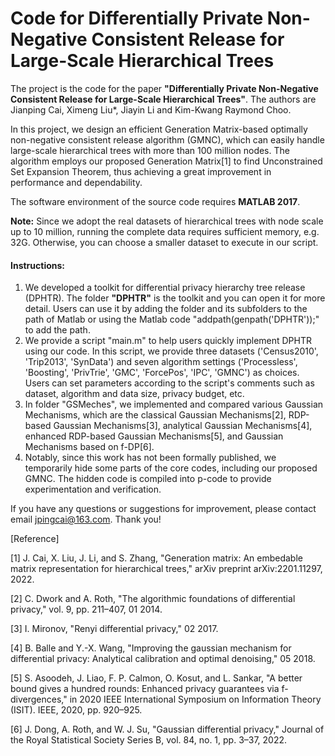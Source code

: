 # Code for Differentially Private Non-Negative Consistent Release for Large-Scale Hierarchical Trees

The project is the code for the paper **"Differentially Private Non-Negative Consistent Release for Large-Scale Hierarchical Trees"**. The authors are Jianping Cai, Ximeng Liu*, Jiayin Li and Kim-Kwang Raymond Choo.

In this project, we design an efficient Generation Matrix-based optimally non-negative consistent release algorithm (GMNC), which can easily handle large-scale hierarchical trees with more than $100$ million nodes. The algorithm employs our proposed Generation Matrix[1] to find Unconstrained Set Expansion Theorem, thus achieving a great improvement in performance and dependability.

The software environment of the source code requires **MATLAB 2017**.

**Note:** Since we adopt the real datasets of hierarchical trees with node scale up to 10 million, running the complete data requires sufficient memory, e.g. 32G. Otherwise, you can choose a smaller dataset to execute in our script.

#### Instructions:

1. We developed a toolkit for differential privacy hierarchy tree release (DPHTR). The folder **"DPHTR"** is the toolkit and you can open it for more detail. Users can use it by adding the folder and its subfolders to the path of Matlab or using the Matlab code "addpath(genpath('DPHTR'));" to add the path.
2. We provide a script "main.m" to help users quickly implement DPHTR using our code. In this script, we provide three datasets ('Census2010', 'Trip2013', 'SynData') and seven algorithm settings ('Processless', 'Boosting', 'PrivTrie', 'GMC', 'ForcePos', 'IPC', 'GMNC') as choices. Users can set parameters according to the script's comments such as dataset, algorithm and data size, privacy budget, etc.
3. In folder "GSMeches", we implemented and compared various Gaussian Mechanisms, which are the classical Gaussian Mechanisms[2], RDP-based Gaussian Mechanisms[3], analytical Gaussian Mechanisms[4], enhanced RDP-based Gaussian Mechanisms[5], and Gaussian Mechanisms based on f-DP[6].
4. Notably, since this work has not been formally published, we temporarily hide some parts of the core codes, including our proposed GMNC. The hidden code is compiled into p-code to provide experimentation and verification.

If you have any questions or suggestions for improvement, please contact email jpingcai@163.com. Thank you!

[Reference]

[1] J. Cai, X. Liu, J. Li, and S. Zhang, "Generation matrix: An embedable matrix representation for hierarchical trees," arXiv preprint arXiv:2201.11297, 2022.

[2] C. Dwork and A. Roth, "The algorithmic foundations of differential privacy," vol. 9, pp. 211–407, 01 2014.

[3] I. Mironov, "Renyi differential privacy," 02 2017.

[4] B. Balle and Y.-X. Wang, "Improving the gaussian mechanism for differential privacy: Analytical calibration and optimal denoising," 05 2018.

[5] S. Asoodeh, J. Liao, F. P. Calmon, O. Kosut, and L. Sankar, "A better bound gives a hundred rounds: Enhanced privacy guarantees via f-divergences," in 2020 IEEE International Symposium on Information Theory (ISIT). IEEE, 2020, pp. 920–925.

[6]  J. Dong, A. Roth, and W. J. Su, "Gaussian differential privacy," Journal of the Royal Statistical Society Series B, vol. 84, no. 1, pp. 3–37, 2022.
